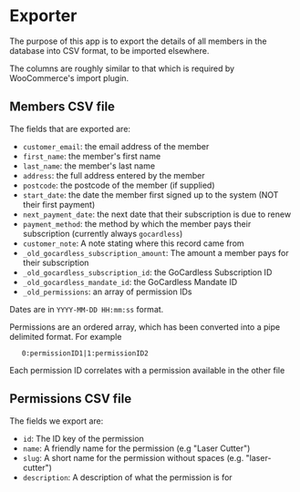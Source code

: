 # Exporter

The purpose of this app is to export the details of all members in the database into CSV format, to be imported elsewhere.

The columns are roughly similar to that which is required by WooCommerce's import plugin.

## Members CSV file
The fields that are exported are:

- `customer_email`: the email address of the member
- `first_name`: the member's first name
- `last_name`: the member's last name
- `address`: the full address entered by the member
- `postcode`: the postcode of the member (if supplied)
- `start_date`: the date the member first signed up to the system (NOT their first payment)
- `next_payment_date`: the next date that their subscription is due to renew
- `payment_method`: the method by which the member pays their subscription (currently always `gocardless`)
- `customer_note`: A note stating where this record came from
- `_old_gocardless_subscription_amount`: The amount a member pays for their subscription
- `_old_gocardless_subscription_id`: the GoCardless Subscription ID
- `_old_gocardless_mandate_id`: the GoCardless Mandate ID
- `_old_permissions`: an array of permission IDs

Dates are in `YYYY-MM-DD HH:mm:ss` format. 

Permissions are an ordered array, which has been converted into a pipe delimited format.  For example

```
   0:permissionID1|1:permissionID2
```

Each permission ID correlates with a permission available in the other file

## Permissions CSV file

The fields we export are:
- `id`: The ID key of the permission
- `name`: A friendly name for the permission (e.g "Laser Cutter")
- `slug`: A short name for the permission without spaces (e.g. "laser-cutter")
- `description`: A description of what the permission is for

